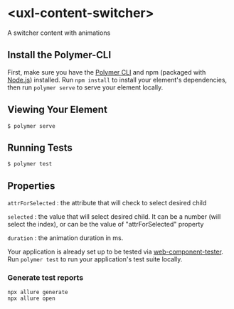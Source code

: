 # \<uxl-content-switcher\>

A switcher content with animations

## Install the Polymer-CLI

First, make sure you have the [Polymer CLI](https://www.npmjs.com/package/polymer-cli) and npm (packaged with [Node.js](https://nodejs.org)) installed. Run `npm install` to install your element's dependencies, then run `polymer serve` to serve your element locally.

## Viewing Your Element

```
$ polymer serve
```

## Running Tests

```
$ polymer test
```

## Properties

```attrForSelected``` : the attribute that will check to select desired child

```selected``` : the value that will select desired child. It can be a number (will select the index), or can be the value of "attrForSelected" property

```duration``` : the animation duration in ms.

Your application is already set up to be tested via [web-component-tester](https://github.com/Polymer/web-component-tester). Run `polymer test` to run your application's test suite locally.


### Generate test reports
````
npx allure generate
npx allure open
````
